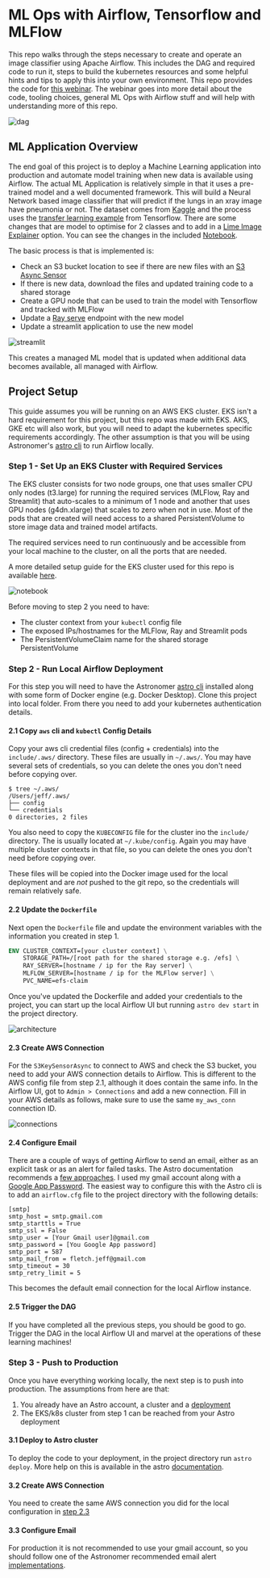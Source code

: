 # ML Ops with Airflow, Tensorflow and MLFlow

 This repo walks through the steps necessary to create and operate an image classifier using Apache Airflow. This includes the DAG and required code to run it, steps to build the kubernetes resources and some helpful hints and tips to apply this into your own environment. This repo provides the code for [this webinar](https://www.astronomer.io/events/webinars/using-airflow-with-tensorflow-mlflow). The webinar goes into more detail about the code, tooling choices, general ML Ops with Airflow stuff and will help with understanding more of this repo.

![dag](images/xray_dag.png)

## ML Application Overview
The end goal of this project is to deploy a Machine Learning application into production and automate model training when new data is available using Airflow. The actual ML Application is relatively simple in that it uses a pre-trained model and a well documented framework. This will build a Neural Network based image classifier that will predict if the lungs in an xray image have pneumonia or not. The dataset comes from [Kaggle](https://www.kaggle.com/datasets/paultimothymooney/chest-xray-pneumonia) and the process uses the [transfer learning example](https://www.tensorflow.org/tutorials/images/transfer_learning) from Tensorflow. There are some changes that are model to optimise for 2 classes and to add in a [Lime Image Explainer](https://github.com/marcotcr/lime) option. You can see the changes in the included [Notebook](Xray_Classifier_Notebook.ipynb).

The basic process is that is implemented is:
* Check an S3 bucket location to see if there are new files with an [S3 Async Sensor](https://registry.astronomer.io/providers/astronomer-providers/modules/s3keysizesensorasync)
* If there is new data, download the files and updated training code to a shared storage
* Create a GPU node that can be used to train the model with Tensorflow and tracked with MLFlow
* Update a [Ray serve](https://www.ray.io/ray-serve) endpoint with the new model
* Update a streamlit application to use the new model

![streamlit](images/streamlit.png)

This creates a managed ML model that is updated when additional data becomes available, all managed with Airflow.

## Project Setup
This guide assumes you will be running on an AWS EKS cluster. EKS isn't a hard requirement for this project, but this repo was made with EKS. AKS, GKE etc will also work, but you will need to adapt the kubernetes specific requirements accordingly. The other assumption is that you will be using Astronomer's [astro cli](https://docs.astronomer.io/astro/cli/overview) to run Airflow locally.

### Step 1 - Set Up an EKS Cluster with Required Services
The EKS cluster consists for two node groups, one that uses smaller CPU only nodes (t3.large) for running the required services (MLFlow, Ray and Streamlit) that auto-scales to a minimum of 1 node and another that uses GPU nodes (g4dn.xlarge) that scales to zero when not in use. Most of the pods that are created will need access to a shared PersistentVolume to store image data and trained model artifacts. 

The required services need to run continuously and be accessible from your local machine to the cluster, on all the ports that are needed.

A more detailed setup guide for the EKS cluster used for this repo is available [here](kubernetes_docs/EKS%20Cluster.md). 

![notebook](images/eks.png)

Before moving to step 2 you need to have:
* The cluster context from your `kubectl` config file
* The exposed IPs/hostnames for the MLFlow, Ray and Streamlit pods
* The PersistentVolumeClaim name for the shared storage PersistentVolume

### Step 2 - Run Local Airflow Deployment
For this step you will need to have the Astronomer [astro cli](https://docs.astronomer.io/astro/cli/overview) installed along with some form of Docker engine (e.g. Docker Desktop). Clone this project into local folder. From there you need to add your kubernetes authentication details.

#### 2.1 Copy `aws` cli and `kubectl` Config Details
Copy your aws cli credential files (config + credentials) into the `include/.aws/` directory. These files are usually in `~/.aws/`. You may have several sets of credentials, so you can delete the ones you don't need before copying over.
```
$ tree ~/.aws/
/Users/jeff/.aws/
├── config
└── credentials
0 directories, 2 files
```

You also need to copy the `KUBECONFIG` file for the cluster ino the `include/` directory. The is usually located at `~/.kube/config`. Again you may have multiple cluster contexts in that file, so you can delete the ones you don't need before copying over.

These files will be copied into the Docker image used for the local deployment and are *not* pushed to the git repo, so the credentials will remain relatively safe.

#### 2.2 Update the `Dockerfile`
Next open the `Dockerfile` file and update the environment variables with the information you created in step 1.

```Dockerfile
ENV CLUSTER_CONTEXT=[your cluster context] \
    STORAGE_PATH=/[root path for the shared storage e.g. /efs] \
    RAY_SERVER=[hostname / ip for the Ray server] \
    MLFLOW_SERVER=[hostname / ip for the MLFlow server] \
    PVC_NAME=efs-claim
```

Once you've updated the Dockerfile and added your credentials to the project, you can start up the local Airflow UI but running `astro dev start` in the project directory. 

![architecture](images/architecture.png)

#### 2.3 Create AWS Connection
For the `S3KeySensorAsync` to connect to AWS and check the S3 bucket, you need to add your AWS connection details to Airflow. This is different to the AWS config file from step 2.1, although it does contain the same info. In the Airflow UI, got to `Admin > Connections` and add a new connection. Fill in your AWS details as follows, make sure to use the same `my_aws_conn` connection ID.

![connections](images/AWS_Secret.png)

#### 2.4 Configure Email
There are a couple of ways of getting Airflow to send an email, either as an explicit task or as an alert for failed tasks. The Astro documentation recommends a [few approaches](https://docs.astronomer.io/astro/airflow-alerts#configure-airflow-email-alerts). I used my gmail account along with a [Google App Password](https://support.google.com/accounts/answer/185833?hl=en-GB). The easiest way to configure this with the Astro cli is to add an `airflow.cfg` file to the project directory with the following details:

```Conf
[smtp]
smtp_host = smtp.gmail.com
smtp_starttls = True
smtp_ssl = False
smtp_user = [Your Gmail user]@gmail.com
smtp_password = [You Google App password]
smtp_port = 587
smtp_mail_from = fletch.jeff@gmail.com
smtp_timeout = 30
smtp_retry_limit = 5
```

This becomes the default email connection for the local Airflow instance.

#### 2.5 Trigger the DAG
If you have completed all the previous steps, you should be good to go. Trigger the DAG in the local Airflow UI and marvel at the operations of these learning machines!

### Step 3 - Push to Production
Once you have everything working locally, the next step is to push into production. The assumptions from here are that:
1. You already have an Astro account, a cluster and a [deployment](https://docs.astronomer.io/astro/create-deployment)
2. The EKS/k8s cluster from step 1 can be reached from your Astro deployment

#### 3.1 Deploy to Astro cluster
To deploy the code to your deployment, in the project directory run `astro deploy`. More help on this is available in the astro [documentation](https://docs.astronomer.io/astro/deploy-code).

#### 3.2 Create AWS Connection
You need to create the same AWS connection you did for the local configuration in [step 2.3](#23-create-aws-connection)

#### 3.3 Configure Email
For production it is not recommended to use your gmail account, so you should follow one of the Astronomer recommended email alert [implementations](https://docs.astronomer.io/astro/airflow-alerts#configure-airflow-email-alerts).
